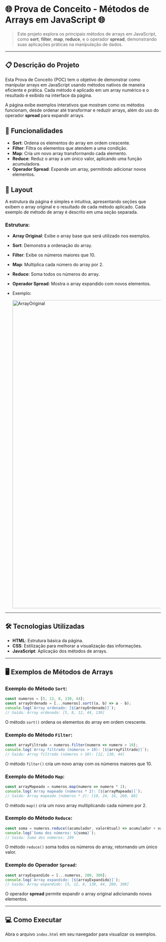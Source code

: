 
# 🌐 Prova de Conceito - Métodos de Arrays em JavaScript 🌐

> Este projeto explora os principais métodos de arrays em JavaScript, como **sort**, **filter**, **map**, **reduce**, e o operador **spread**, demonstrando suas aplicações práticas na manipulação de dados.

---

## 📋 Descrição do Projeto

Esta Prova de Conceito (POC) tem o objetivo de demonstrar como manipular arrays em JavaScript usando métodos nativos de maneira eficiente e prática. Cada método é aplicado em um array numérico e o resultado é exibido na interface da página.

A página exibe exemplos interativos que mostram como os métodos funcionam, desde ordenar até transformar e reduzir arrays, além do uso do operador **spread** para expandir arrays.

## 🚀 Funcionalidades

- **Sort**: Ordena os elementos do array em ordem crescente.
- **Filter**: Filtra os elementos que atendem a uma condição.
- **Map**: Cria um novo array transformando cada elemento.
- **Reduce**: Reduz o array a um único valor, aplicando uma função acumuladora.
- **Operador Spread**: Expande um array, permitindo adicionar novos elementos.

## 🎨 Layout

A estrutura da página é simples e intuitiva, apresentando seções que exibem o array original e o resultado de cada método aplicado. Cada exemplo de método de array é descrito em uma seção separada.

### Estrutura:
- **Array Original**: Exibe o array base que será utilizado nos exemplos.
- **Sort**: Demonstra a ordenação do array.
- **Filter**: Exibe os números maiores que 10.
- **Map**: Multiplica cada número do array por 2.
- **Reduce**: Soma todos os números do array.
- **Operador Spread**: Mostra o array expandido com novos elementos.

- Exemplo:
  
  <img width="998" alt="ArrayOriginal" src="https://github.com/user-attachments/assets/b7b3d5db-5dff-4921-831a-3e9bc9e02c82">

---

## 🛠️ Tecnologias Utilizadas

- **HTML**: Estrutura básica da página.
- **CSS**: Estilização para melhorar a visualização das informações.
- **JavaScript**: Aplicação dos métodos de arrays.

---

## 🖥️ Exemplos de Métodos de Arrays

### Exemplo do Método `Sort`:
```javascript
const numeros = [5, 12, 8, 130, 44];
const arrayOrdenado = [...numeros].sort((a, b) => a - b);
console.log(`Array ordenado: [${arrayOrdenado}]`);
// Saída: Array ordenado: [5, 8, 12, 44, 130]
```
O método `sort()` ordena os elementos do array em ordem crescente.

### Exemplo do Método `Filter`:
```javascript
const arrayFiltrado = numeros.filter(numero => numero > 10);
console.log(`Array filtrado (números > 10): [${arrayFiltrado}]`);
// Saída: Array filtrado (números > 10): [12, 130, 44]
```
O método `filter()` cria um novo array com os números maiores que 10.

### Exemplo do Método `Map`:
```javascript
const arrayMapeado = numeros.map(numero => numero * 2);
console.log(`Array mapeado (números * 2): [${arrayMapeado}]`);
// Saída: Array mapeado (números * 2): [10, 24, 16, 260, 88]
```
O método `map()` cria um novo array multiplicando cada número por 2.

### Exemplo do Método `Reduce`:
```javascript
const soma = numeros.reduce((acumulador, valorAtual) => acumulador + valorAtual, 0);
console.log(`Soma dos números: ${soma}`);
// Saída: Soma dos números: 199
```
O método `reduce()` soma todos os números do array, retornando um único valor.

### Exemplo do Operador `Spread`:
```javascript
const arrayExpandido = [...numeros, 200, 300];
console.log(`Array expandido: [${arrayExpandido}]`);
// Saída: Array expandido: [5, 12, 8, 130, 44, 200, 300]
```
O operador **spread** permite expandir o array original adicionando novos elementos.

---

## 💻 Como Executar

Abra o arquivo `index.html` em seu navegador para visualizar os exemplos.

